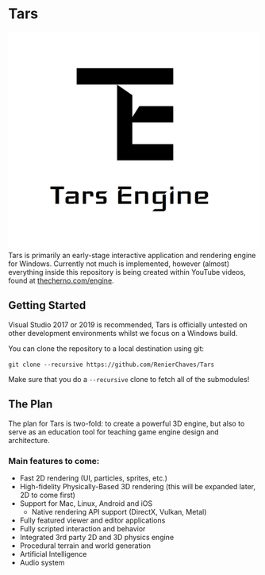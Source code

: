 # Tars
![Tars](/Resources/Branding/TarsEngineLogoOfficial.png?raw=true "Tars")
Tars is primarily an early-stage interactive application and rendering engine for Windows. Currently not much is implemented, however (almost) everything inside this repository is being created within YouTube videos, found at [thecherno.com/engine](https://thecherno.com/engine). 

## Getting Started
Visual Studio 2017 or 2019 is recommended, Tars is officially untested on other development environments whilst we focus on a Windows build.

You can clone the repository to a local destination using git:

`git clone --recursive https://github.com/RenierChaves/Tars`

Make sure that you do a `--recursive` clone to fetch all of the submodules!

## The Plan
The plan for Tars is two-fold: to create a powerful 3D engine, but also to serve as an education tool for teaching game engine design and architecture. 

### Main features to come:
- Fast 2D rendering (UI, particles, sprites, etc.)
- High-fidelity Physically-Based 3D rendering (this will be expanded later, 2D to come first)
- Support for Mac, Linux, Android and iOS
    - Native rendering API support (DirectX, Vulkan, Metal)
- Fully featured viewer and editor applications
- Fully scripted interaction and behavior
- Integrated 3rd party 2D and 3D physics engine
- Procedural terrain and world generation
- Artificial Intelligence
- Audio system